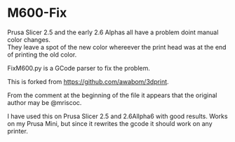 # M600-Fix

Prusa Slicer 2.5 and the early 2.6 Alphas all have a problem doint manual color changes.  
They leave a spot of the new color whereever the print head was at the end of printing the old color.

FixM600.py is a GCode parser to fix the problem.

This is forked from https://github.com/awabom/3dprint.

From the comment at the beginning of the file it appears that the original author may be @mriscoc.

I have used this on Prusa Slicer 2.5 and 2.6Allpha6 with good results.  Works on my Prusa Mini,
but since it rewrites the gcode it should work on any printer.

